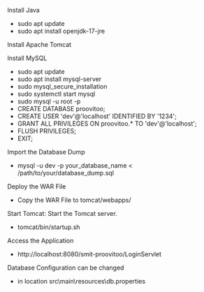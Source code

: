 Install Java
 - sudo apt update
 - sudo apt install openjdk-17-jre

Install Apache Tomcat

Install MySQL
 - sudo apt update
 - sudo apt install mysql-server
 - sudo mysql_secure_installation
 - sudo systemctl start mysql
 - sudo mysql -u root -p
 - CREATE DATABASE proovitoo;
 - CREATE USER 'dev'@'localhost' IDENTIFIED BY '1234';
 - GRANT ALL PRIVILEGES ON proovitoo.* TO 'dev'@'localhost';
 - FLUSH PRIVILEGES;
 - EXIT;

Import the Database Dump
 - mysql -u dev -p your_database_name < /path/to/your/database_dump.sql

Deploy the WAR File
 - Copy the WAR File to tomcat/webapps/

Start Tomcat: Start the Tomcat server.
 - tomcat/bin/startup.sh

Access the Application
 - http://localhost:8080/smit-proovitoo/LoginServlet

Database Configuration can be changed
 - in location src\main\resources\db.properties
